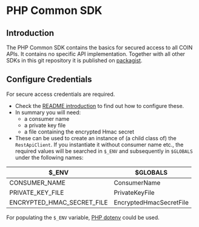 # PHP Common SDK

## Introduction

The PHP Common SDK contains the basics for secured access to all COIN APIs.
It contains no specific API implementation. Together with all other SDKs in this git repository it is published on
[packagist](https://packagist.org/packages/coin/sdk).

## Configure Credentials

For secure access credentials are required.
- Check the [README introduction](../README.md#introduction) to find out how to configure these.
- In summary you will need:
    - a consumer name
    - a private key file
    - a file containing the encrypted Hmac secret
- These can be used to create an instance of (a child class of) the `RestApiClient`.
If you instantiate it without consumer name etc., the required values will be searched in `$_ENV` and subsequently in `$GLOBALS`
under the following names:

| $_ENV | $GLOBALS |
|---|---|
| CONSUMER_NAME | ConsumerName |
| PRIVATE_KEY_FILE | PrivateKeyFile |
| ENCRYPTED_HMAC_SECRET_FILE | EncryptedHmacSecretFile |

For populating the `$_ENV` variable, [PHP dotenv](https://github.com/vlucas/phpdotenv) could be used.

